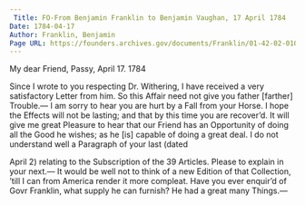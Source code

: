 ```yaml
---
 Title: FO-From Benjamin Franklin to Benjamin Vaughan, 17 April 1784
Date: 1784-04-17
Author: Franklin, Benjamin
Page URL: https://founders.archives.gov/documents/Franklin/01-42-02-0103
---
```



My dear Friend,
Passy, April 17. 1784

Since I wrote to you respecting Dr. Withering, I have received a very satisfactory Letter from him. So this Affair need not give you father [farther] Trouble.— I am sorry to hear you are hurt by a Fall from your Horse. I hope the Effects will not be lasting; and that by this time you are recover’d.
It will give me great Pleasure to hear that our Friend has an Opportunity of doing all the Good he wishes; as he [is] capable of doing a great deal.
I do not understand well a Paragraph of your last (dated

April 2) relating to the Subscription of the 39 Articles. Please to explain in your next.—
It would be well not to think of a new Edition of that Collection, ’till I can from America render it more compleat. Have you ever enquir’d of Govr Franklin, what supply he can furnish? He had a great many Things.—

